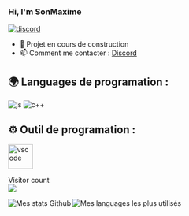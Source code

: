### Hi, I'm SonMaxime

[![discord](https://discord.com/api/guilds/715493005045268541/widget.png)](https://discord.gg/78M3hSt)



- 🔭 Projet en cours de construction
- 📫 Comment me contacter : [Discord](https://discord.gg/78M3hSt)


## 🌍 Languages de programation :
<p>
  <img alt="js" src="https://img.shields.io/badge/-Javascript-FFEE00?style=flat-square&logo=javascript&logoColor=black" />
  <img alt="c++" src="https://img.shields.io/badge/-C++-21B500?style=flat-square&logo=C++&logoColor=white" />
</p>

## ⚙️ Outil de programation :
<p>
  <img alt="vscode" width="50px" src="https://upload.wikimedia.org/wikipedia/commons/thumb/9/9a/Visual_Studio_Code_1.35_icon.svg/512px-Visual_Studio_Code_1.35_icon.svg.png"/>
</p>
  

<p align="left"> 
  Visitor count<br>
  <img src="https://profile-counter.glitch.me/SonMaxime/count.svg" />
</p>

<img align="left" alt="Mes stats Github" src="https://github-readme-stats.vercel.app/api?username=Derpinou&show_icons=true&hide_border=true" />
<img align="left" alt="Mes languages les plus utilisés" src="https://github-readme-stats.vercel.app/api/top-langs?username=derpinou&show_icons=true&theme=tokyonight&layout=compact" />
